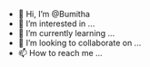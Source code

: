 - 👋 Hi, I’m @Bumitha
- 👀 I’m interested in ...
- 🌱 I’m currently learning ...
- 💞️ I’m looking to collaborate on ...
- 📫 How to reach me ...

<!---
Bumitha/Bumitha is a ✨ special ✨ repository because its `README.md` (this file) appears on your GitHub profile.
You can click the Preview link to take a look at your changes.
--->
